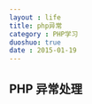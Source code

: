 ```yaml
---
layout : life
title: php异常
category : PHP学习
duoshuo: true
date : 2015-01-19
---
```


<!-- more -->

## PHP 异常处理
